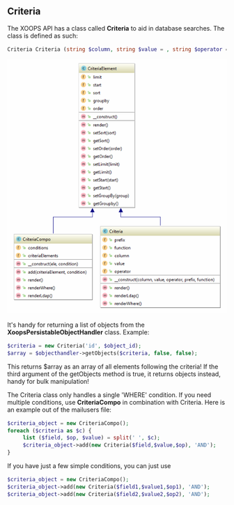 ## Criteria

The XOOPS API has a class called **Criteria** to aid in database searches. The class is defined as such:

```php
Criteria Criteria (string $column, string $value = , string $operator = '=', mixed $prefix = , mixed $function = )
```

![](../../assets/ClassUML/Criteria.png)



It's handy for returning a list of objects from the **XoopsPersistableObjectHandler** class.
Example:
```php
$criteria = new Criteria('id', $object_id); 
$array = $objecthandler->getObjects($criteria, false, false);
```

This returns $array as an array of all elements following the criteria! If the third argument of the getObjects method is true, it returns objects instead, handy for bulk manipulation!

The Criteria class only handles a single 'WHERE' condition. If you need multiple conditions, use **CriteriaCompo** in combination with Criteria. Here is an example out of the mailusers file:
```php
$criteria_object = new CriteriaCompo();
foreach ($criteria as $c) {
     list ($field, $op, $value) = split(' ', $c); 
     $criteria_object->add(new Criteria($field,$value,$op), 'AND');
}
```
    
If you have just a few simple conditions, you can just use
```php
$criteria_object = new CriteriaCompo();
$criteria_object->add(new Criteria($field1,$value1,$op1), 'AND');
$criteria_object->add(new Criteria($field2,$value2,$op2), 'AND');
```
